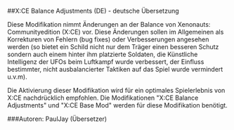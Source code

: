 ##X:CE Balance Adjustments (DE) - deutsche Übersetzung

Diese Modifikation nimmt Änderungen an der Balance von Xenonauts: Communityedition (X:CE) vor. Diese Änderungen sollen im Allgemeinen als Korrekturen von Fehlern (bug fixes) oder Verbesserungen angesehen werden (so bietet ein Schild nicht nur dem Träger einen besseren Schutz sondern auch einem hinter ihm platzierte Soldaten, die Künstliche Intelligenz der UFOs beim Luftkampf wurde verbessert, der Einfluss bestimmter, nicht ausbalancierter Taktiken auf das Spiel wurde vermindert  u.v.m). 

Die Aktivierung dieser Modifikation wird für ein optimales Spielerlebnis von X:CE nachdrücklich empfohlen.
Die Modifikationen "X:CE Balance Adjustments" und "X:CE Base Mod" werden für diese Modifikation benötigt.

###Autoren:
PaulJay (Übersetzer)

